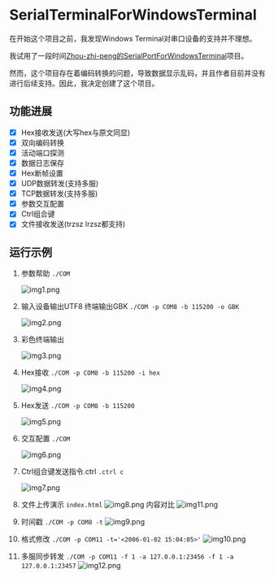 # SerialTerminalForWindowsTerminal
在开始这个项目之前，我发现Windows Terminal对串口设备的支持并不理想。

我试用了一段时间[Zhou-zhi-peng的SerialPortForWindowsTerminal](https://github.com/Zhou-zhi-peng/SerialPortForWindowsTerminal/)项目。

然而，这个项目存在着编码转换的问题，导致数据显示乱码，并且作者目前并没有进行后续支持。因此，我决定创建了这个项目。

## 功能进展
* [x] Hex接收发送(大写hex与原文同显)
* [x] 双向编码转换
* [x] 活动端口探测
* [x] 数据日志保存
* [x] Hex断帧设置
* [x] UDP数据转发(支持多服)
* [x] TCP数据转发(支持多服)
* [x] 参数交互配置
* [x] Ctrl组合键
* [x] 文件接收发送(trzsz lrzsz都支持)

## 运行示例

1. 参数帮助 `./COM`

    ![img1.png](image/img1.png)

2. 输入设备输出UTF8 终端输出GBK `./COM -p COM8 -b 115200 -o GBK`

    ![img2.png](image/img2.png)
3. 彩色终端输出

   ![img3.png](image/img3.png)

4. Hex接收 `./COM -p COM8 -b 115200 -i hex`
   
   ![img4.png](image/img4.png)
5. Hex发送 `./COM -p COM8 -b 115200`

   ![img5.png](image/img5.png)
6. 交互配置 `./COM`

   ![img6.png](image/img6.png)
7. Ctrl组合键发送指令.ctrl `.ctrl c`
   
   ![img7.png](image/img7.png)
8. 文件上传演示 `index.html`
   ![img8.png](image/img8.png)
   内容对比
   ![img11.png](image/img11.png)
9. 时间戳 `./COM -p COM8 -t`
   ![img9.png](image/img9.png)
10. 格式修改 `./COM -p COM11 -t='<2006-01-02 15:04:05>'`
    ![img10.png](image/img10.png)
11. 多服同步转发 `./COM -p COM11 -f 1 -a 127.0.0.1:23456 -f 1 -a 127.0.0.1:23457`
   ![img12.png](image/img12.png)